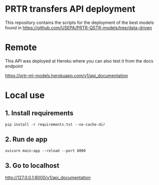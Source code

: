 # PRTR transfers API deployment

This repository contains the scripts for the deployment of the best models found in https://github.com/USEPA/PRTR-QSTR-models/tree/data-driven

# Remote

This API was deployed at Heroku where you can also test it from the docs endpoint

https://prtr-ml-models.herokuapp.com/v1/api_documentation

# Local use

## 1. Install requirements

```
pip install -r requirements.txt --no-cache-dir
```
## 2. Run de app

```
uvicorn main:app --reload --port 8000
```

## 3. Go to localhost

http://127.0.0.1:8000/v1/api_documentation
